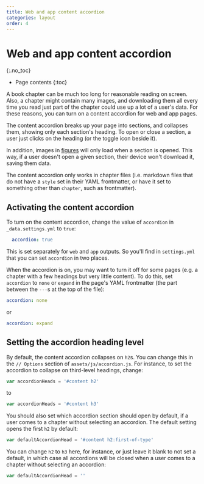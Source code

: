 ```yaml
---
title: Web and app content accordion
categories: layout
order: 4
---
```


# Web and app content accordion
{:.no_toc}

* Page contents
{:toc}

A book chapter can be much too long for reasonable reading on screen. Also, a chapter might contain many images, and downloading them all every time you read just part of the chapter could use up a lot of a user's data. For these reasons, you can turn on a content accordion for web and app pages.

The content accordion breaks up your page into sections, and collapses them, showing only each section's heading. To open or close a section, a user just clicks on the heading (or the toggle icon beside it).

In addition, images in [figures](../editing/figures.html) will only load when a section is opened. This way, if a user doesn't open a given section, their device won't download it, saving them data.

The content accordion only works in chapter files (i.e. markdown files that do not have a `style` set in their YAML frontmatter, or have it set to something other than `chapter`, such as frontmatter).

## Activating the content accordion

To turn on the content accordion, change the value of `accordion` in `_data.settings.yml` to `true`:

``` yaml
  accordion: true
```

This is set separately for `web` and `app` outputs. So you'll find in `settings.yml` that you can set `accordion` in two places.

When the accordion is on, you may want to turn it off for some pages (e.g. a chapter with a few headings but very little content). To do this, set `accordion` to `none` or `expand` in the page's YAML frontmatter (the part between the `---`s at the top of the file):

``` yaml
accordion: none
```

or

``` yaml
accordion: expand
```

## Setting the accordion heading level

By default, the content accordion collapses on `h2`s. You can change this in the `// Options` section of `assets/js/accordion.js`. For instance, to set the accordion to collapse on third-level headings, change:

``` js
var accordionHeads = '#content h2'
```

to

``` js
var accordionHeads = '#content h3'
```

You should also set which accordion section should open by default, if a user comes to a chapter without selecting an accordion. The default setting opens the first `h2` by default:

``` js
var defaultAccordionHead = '#content h2:first-of-type'
```

You can change `h2` to `h3` here, for instance, or just leave it blank to not set a default, in which case all accordions will be closed when a user comes to a chapter without selecting an accordion:

``` js
var defaultAccordionHead = ''
```
